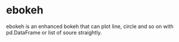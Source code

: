 # ebokeh
ebokeh is an enhanced bokeh that can plot line, circle and so on with pd.DataFrame or list of soure straightly.
